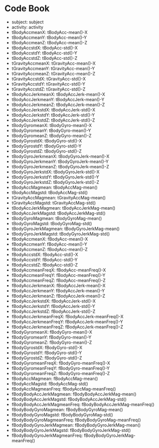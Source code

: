 Code Book
======================


-  subject:  subject
-  activity:  activity
-  tBodyAccmeanX:  tBodyAcc-mean()-X
-  tBodyAccmeanY:  tBodyAcc-mean()-Y
-  tBodyAccmeanZ:  tBodyAcc-mean()-Z
-  tBodyAccstdX:  tBodyAcc-std()-X
-  tBodyAccstdY:  tBodyAcc-std()-Y
-  tBodyAccstdZ:  tBodyAcc-std()-Z
-  tGravityAccmeanX:  tGravityAcc-mean()-X
-  tGravityAccmeanY:  tGravityAcc-mean()-Y
-  tGravityAccmeanZ:  tGravityAcc-mean()-Z
-  tGravityAccstdX:  tGravityAcc-std()-X
-  tGravityAccstdY:  tGravityAcc-std()-Y
-  tGravityAccstdZ:  tGravityAcc-std()-Z
-  tBodyAccJerkmeanX:  tBodyAccJerk-mean()-X
-  tBodyAccJerkmeanY:  tBodyAccJerk-mean()-Y
-  tBodyAccJerkmeanZ:  tBodyAccJerk-mean()-Z
-  tBodyAccJerkstdX:  tBodyAccJerk-std()-X
-  tBodyAccJerkstdY:  tBodyAccJerk-std()-Y
-  tBodyAccJerkstdZ:  tBodyAccJerk-std()-Z
-  tBodyGyromeanX:  tBodyGyro-mean()-X
-  tBodyGyromeanY:  tBodyGyro-mean()-Y
-  tBodyGyromeanZ:  tBodyGyro-mean()-Z
-  tBodyGyrostdX:  tBodyGyro-std()-X
-  tBodyGyrostdY:  tBodyGyro-std()-Y
-  tBodyGyrostdZ:  tBodyGyro-std()-Z
-  tBodyGyroJerkmeanX:  tBodyGyroJerk-mean()-X
-  tBodyGyroJerkmeanY:  tBodyGyroJerk-mean()-Y
-  tBodyGyroJerkmeanZ:  tBodyGyroJerk-mean()-Z
-  tBodyGyroJerkstdX:  tBodyGyroJerk-std()-X
-  tBodyGyroJerkstdY:  tBodyGyroJerk-std()-Y
-  tBodyGyroJerkstdZ:  tBodyGyroJerk-std()-Z
-  tBodyAccMagmean:  tBodyAccMag-mean()
-  tBodyAccMagstd:  tBodyAccMag-std()
-  tGravityAccMagmean:  tGravityAccMag-mean()
-  tGravityAccMagstd:  tGravityAccMag-std()
-  tBodyAccJerkMagmean:  tBodyAccJerkMag-mean()
-  tBodyAccJerkMagstd:  tBodyAccJerkMag-std()
-  tBodyGyroMagmean:  tBodyGyroMag-mean()
-  tBodyGyroMagstd:  tBodyGyroMag-std()
-  tBodyGyroJerkMagmean:  tBodyGyroJerkMag-mean()
-  tBodyGyroJerkMagstd:  tBodyGyroJerkMag-std()
-  fBodyAccmeanX:  fBodyAcc-mean()-X
-  fBodyAccmeanY:  fBodyAcc-mean()-Y
-  fBodyAccmeanZ:  fBodyAcc-mean()-Z
-  fBodyAccstdX:  fBodyAcc-std()-X
-  fBodyAccstdY:  fBodyAcc-std()-Y
-  fBodyAccstdZ:  fBodyAcc-std()-Z
-  fBodyAccmeanFreqX:  fBodyAcc-meanFreq()-X
-  fBodyAccmeanFreqY:  fBodyAcc-meanFreq()-Y
-  fBodyAccmeanFreqZ:  fBodyAcc-meanFreq()-Z
-  fBodyAccJerkmeanX:  fBodyAccJerk-mean()-X
-  fBodyAccJerkmeanY:  fBodyAccJerk-mean()-Y
-  fBodyAccJerkmeanZ:  fBodyAccJerk-mean()-Z
-  fBodyAccJerkstdX:  fBodyAccJerk-std()-X
-  fBodyAccJerkstdY:  fBodyAccJerk-std()-Y
-  fBodyAccJerkstdZ:  fBodyAccJerk-std()-Z
-  fBodyAccJerkmeanFreqX:  fBodyAccJerk-meanFreq()-X
-  fBodyAccJerkmeanFreqY:  fBodyAccJerk-meanFreq()-Y
-  fBodyAccJerkmeanFreqZ:  fBodyAccJerk-meanFreq()-Z
-  fBodyGyromeanX:  fBodyGyro-mean()-X
-  fBodyGyromeanY:  fBodyGyro-mean()-Y
-  fBodyGyromeanZ:  fBodyGyro-mean()-Z
-  fBodyGyrostdX:  fBodyGyro-std()-X
-  fBodyGyrostdY:  fBodyGyro-std()-Y
-  fBodyGyrostdZ:  fBodyGyro-std()-Z
-  fBodyGyromeanFreqX:  fBodyGyro-meanFreq()-X
-  fBodyGyromeanFreqY:  fBodyGyro-meanFreq()-Y
-  fBodyGyromeanFreqZ:  fBodyGyro-meanFreq()-Z
-  fBodyAccMagmean:  fBodyAccMag-mean()
-  fBodyAccMagstd:  fBodyAccMag-std()
-  fBodyAccMagmeanFreq:  fBodyAccMag-meanFreq()
-  fBodyBodyAccJerkMagmean:  fBodyBodyAccJerkMag-mean()
-  fBodyBodyAccJerkMagstd:  fBodyBodyAccJerkMag-std()
-  fBodyBodyAccJerkMagmeanFreq:  fBodyBodyAccJerkMag-meanFreq()
-  fBodyBodyGyroMagmean:  fBodyBodyGyroMag-mean()
-  fBodyBodyGyroMagstd:  fBodyBodyGyroMag-std()
-  fBodyBodyGyroMagmeanFreq:  fBodyBodyGyroMag-meanFreq()
-  fBodyBodyGyroJerkMagmean:  fBodyBodyGyroJerkMag-mean()
-  fBodyBodyGyroJerkMagstd:  fBodyBodyGyroJerkMag-std()
-  fBodyBodyGyroJerkMagmeanFreq:  fBodyBodyGyroJerkMag-meanFreq()
